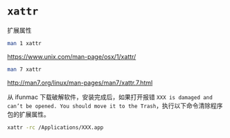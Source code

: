 # `xattr`

扩展属性

```bash
man 1 xattr
```

<https://www.unix.com/man-page/osx/1/xattr/>

```bash
man 7 xattr
```

<http://man7.org/linux/man-pages/man7/xattr.7.html>

从 ifunmac 下载破解软件，安装完成后，如果打开报错 `XXX is damaged and can’t be opened. You should move it to the Trash`，执行以下命令清除程序包的扩展属性。

```bash
xattr -rc /Applications/XXX.app
```
